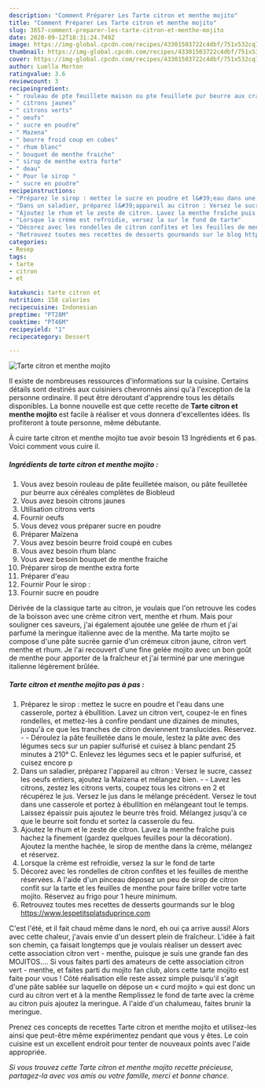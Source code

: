 ```yaml
---
description: "Comment Préparer Les Tarte citron et menthe mojito"
title: "Comment Préparer Les Tarte citron et menthe mojito"
slug: 3657-comment-preparer-les-tarte-citron-et-menthe-mojito
date: 2020-09-12T18:31:24.749Z
image: https://img-global.cpcdn.com/recipes/43301503722c4dbf/751x532cq70/tarte-citron-et-menthe-mojito-photo-principale-de-la-recette.jpg
thumbnail: https://img-global.cpcdn.com/recipes/43301503722c4dbf/751x532cq70/tarte-citron-et-menthe-mojito-photo-principale-de-la-recette.jpg
cover: https://img-global.cpcdn.com/recipes/43301503722c4dbf/751x532cq70/tarte-citron-et-menthe-mojito-photo-principale-de-la-recette.jpg
author: Luella Morton
ratingvalue: 3.6
reviewcount: 3
recipeingredient:
- " rouleau de pte feuillete maison ou pte feuillete pur beurre aux crales compltes de Biobleud"
- " citrons jaunes"
- " citrons verts"
- " oeufs"
- " sucre en poudre"
- " Mazena"
- " beurre froid coup en cubes"
- " rhum blanc"
- " bouquet de menthe fraiche"
- " sirop de menthe extra forte"
- " deau"
- " Pour le sirop "
- " sucre en poudre"
recipeinstructions:
- "Préparez le sirop : mettez le sucre en poudre et l&#39;eau dans une casserole, portez à ébullition. Lavez un citron vert, coupez-le en fines rondelles, et mettez-les à confire pendant une dizaines de minutes, jusqu&#39;à ce que les tranches de citron deviennent translucides. Réservez.  Déroulez la pâte feuilletée dans le moule, lestez la pâte avec des légumes secs sur un papier sulfurisé et cuisez à blanc pendant 25 minutes à 210° C. Enlevez les légumes secs et le papier sulfurisé, et cuisez encore p"
- "Dans un saladier, préparez l&#39;appareil au citron : Versez le sucre, cassez les oeufs entiers, ajoutez la Maïzena et mélangez bien.  Lavez les citrons, zestez les citrons verts, coupez tous les citrons en 2 et récupérez le jus. Versez le jus dans le mélange précédent. Versez le tout dans une casserole et portez à ébullition en mélangeant tout le temps. Laissez épaissir puis ajoutez le beurre très froid. Mélangez jusqu&#39;à ce que le beurre soit fondu et sortez la casserole du feu."
- "Ajoutez le rhum et le zeste de citron. Lavez la menthe fraîche puis hachez la finement (gardez quelques feuilles pour la décoration). Ajoutez la menthe hachée, le sirop de menthe dans la crème, mélangez et réservez."
- "Lorsque la crème est refroidie, versez la sur le fond de tarte"
- "Décorez avec les rondelles de citron confites et les feuilles de menthe réservées. A l&#39;aide d&#39;un pinceau déposez un peu de sirop de citron confit sur la tarte et les feuilles de menthe pour faire briller votre tarte mojito. Réservez au frigo pour 1 heure minimum."
- "Retrouvez toutes mes recettes de desserts gourmands sur le blog https://www.lespetitsplatsduprince.com"
categories:
- Resep
tags:
- tarte
- citron
- et

katakunci: tarte citron et 
nutrition: 158 calories
recipecuisine: Indonesian
preptime: "PT28M"
cooktime: "PT46M"
recipeyield: "1"
recipecategory: Dessert

---
```



![Tarte citron et menthe mojito](https://img-global.cpcdn.com/recipes/43301503722c4dbf/751x532cq70/tarte-citron-et-menthe-mojito-photo-principale-de-la-recette.jpg)

Il existe de nombreuses ressources d'informations sur la cuisine. Certains détails sont destinés aux cuisiniers chevronnés ainsi qu'à l'exception de la personne ordinaire. Il peut être déroutant d'apprendre tous les détails disponibles. La bonne nouvelle est que cette recette de <strong> Tarte citron et menthe mojito </strong> est facile à réaliser et vous donnera d'excellentes idées. Ils profiteront à toute personne, même débutante.

<!--inarticleads1-->

À cuire tarte citron et menthe mojito tue avoir besoin 13 Ingrédients et 6 pas. Voici comment vous cuire il.

##### Ingrédients de tarte citron et menthe mojito :

1. Vous avez besoin  rouleau de pâte feuilletée maison, ou pâte feuilletée pur beurre aux céréales complètes de Biobleud
1. Vous avez besoin  citrons jaunes
1. Utilisation  citrons verts
1. Fournir  oeufs
1. Vous devez vous préparer  sucre en poudre
1. Préparer  Maïzena
1. Vous avez besoin  beurre froid coupé en cubes
1. Vous avez besoin  rhum blanc
1. Vous avez besoin  bouquet de menthe fraiche
1. Préparer  sirop de menthe extra forte
1. Préparer  d&#39;eau
1. Fournir  Pour le sirop :
1. Fournir  sucre en poudre


Dérivée de la classique tarte au citron, je voulais que l&#39;on retrouve les codes de la boisson avec une crème citron vert, menthe et rhum. Mais pour souligner ces saveurs, j&#39;ai également ajoutée une gelée de rhum et j&#39;ai parfumé la meringue italienne avec de la menthe. Ma tarte mojito se compose d&#39;une pâte sucrée garnie d&#39;un crémeux citron jaune, citron vert menthe et rhum. Je l&#39;ai recouvert d&#39;une fine gelée mojito avec un bon goût de menthe pour apporter de la fraîcheur et j&#39;ai terminé par une meringue italienne légèrement brûlée. 

<!--inarticleads2-->

##### Tarte citron et menthe mojito pas à pas :

1. Préparez le sirop : mettez le sucre en poudre et l&#39;eau dans une casserole, portez à ébullition. Lavez un citron vert, coupez-le en fines rondelles, et mettez-les à confire pendant une dizaines de minutes, jusqu&#39;à ce que les tranches de citron deviennent translucides. Réservez. -  - Déroulez la pâte feuilletée dans le moule, lestez la pâte avec des légumes secs sur un papier sulfurisé et cuisez à blanc pendant 25 minutes à 210° C. Enlevez les légumes secs et le papier sulfurisé, et cuisez encore p
1. Dans un saladier, préparez l&#39;appareil au citron : Versez le sucre, cassez les oeufs entiers, ajoutez la Maïzena et mélangez bien. -  - Lavez les citrons, zestez les citrons verts, coupez tous les citrons en 2 et récupérez le jus. Versez le jus dans le mélange précédent. Versez le tout dans une casserole et portez à ébullition en mélangeant tout le temps. Laissez épaissir puis ajoutez le beurre très froid. Mélangez jusqu&#39;à ce que le beurre soit fondu et sortez la casserole du feu.
1. Ajoutez le rhum et le zeste de citron. Lavez la menthe fraîche puis hachez la finement (gardez quelques feuilles pour la décoration). Ajoutez la menthe hachée, le sirop de menthe dans la crème, mélangez et réservez.
1. Lorsque la crème est refroidie, versez la sur le fond de tarte
1. Décorez avec les rondelles de citron confites et les feuilles de menthe réservées. A l&#39;aide d&#39;un pinceau déposez un peu de sirop de citron confit sur la tarte et les feuilles de menthe pour faire briller votre tarte mojito. Réservez au frigo pour 1 heure minimum.
1. Retrouvez toutes mes recettes de desserts gourmands sur le blog https://www.lespetitsplatsduprince.com


C&#39;est l&#39;été, et il fait chaud même dans le nord, eh oui ça arrive aussi! Alors avec cette chaleur, j&#39;avais envie d&#39;un dessert plein de fraîcheur. L&#39;idée à fait son chemin, ça faisait longtemps que je voulais réaliser un dessert avec cette association citron vert - menthe, puisque je suis une grande fan des MOJITOS.… Si vous faites parti des amateurs de cette association citron vert - menthe, et faites parti du mojito fan club, alors cette tarte mojito est faite pour vous ! Côté réalisation elle reste assez simple puisqu&#39;il s&#39;agit d&#39;une pâte sablée sur laquelle on dépose un « curd mojito » qui est donc un curd au citron vert et à la menthe Remplissez le fond de tarte avec la crème au citron puis ajoutez la meringue. A l&#39;aide d&#39;un chalumeau, faites brunir la meringue. 

<!--inarticleads1-->

<p>
Prenez ces concepts de recettes Tarte citron et menthe mojito et utilisez-les ainsi que peut-être même expérimentez pendant que vous y êtes. Le coin cuisine est un excellent endroit pour tenter de nouveaux points avec l'aide appropriée.
</p>

<p>
<i>Si vous trouvez cette Tarte citron et menthe mojito recette précieuse, partagez-la avec vos amis ou votre famille, merci et bonne chance.</i>
</p>
